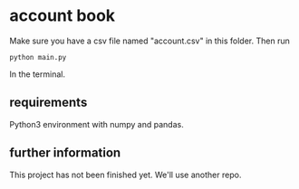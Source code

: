 # account book

Make sure you have a csv file named "account.csv" in this folder. Then run 

```shell
python main.py
```

In the terminal.

## requirements

Python3 environment with numpy and pandas.



## further information

This project has not been finished yet. We'll use another repo.

